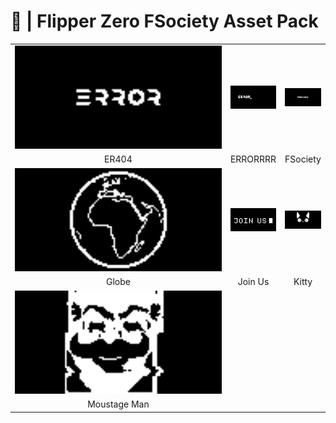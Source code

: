 # 🐬 | Flipper Zero FSociety Asset Pack
<table width="100%">
    <tr align="center">
        <td width="33%">
            <img src="GIFs/ER404.gif" alt="" width="100%" />
        </td>
        <td width="33%">
            <img src="GIFs/ERRORRRR.gif" alt="" width="100%" />
        </td>
        <td width="33%">
            <img src="GIFs/FSociety.gif" alt="" width="100%" />
        </td>
    </tr>
    <tr align="center">
        <td width="33%">
            ER404
        </td>
        <td width="33%">
            ERRORRRR
        </td>
        <td width="33%">
            FSociety
        </td>
    </tr>
    <tr align="center">
        <td width="33%">
            <img src="GIFs/Globe.gif" alt="" width="100%" />
        </td>
        <td width="33%">
            <img src="GIFs/Join_Us.gif" alt="" width="100%" />
        </td>
        <td width="33%">
            <img src="GIFs/Kitty.gif" alt="" width="100%" />
        </td>
    </tr>
    <tr align="center">
        <td width="33%">
            Globe
        </td>
        <td width="33%">
            Join Us
        </td>
        <td width="33%">
            Kitty
        </td>
    </tr>
    <tr align="center">
        <td width="100%">
            <img src="GIFs/Moustage_Man.gif" alt="" width="100%" />
        </td>
    </tr>
    <tr align="center">
        <td width="100%">
            Moustage Man
        </td>
    </tr>
</table>
